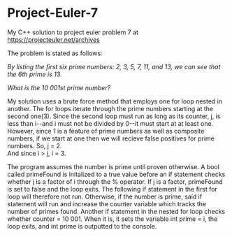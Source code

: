 # Project-Euler-7
My C++ solution to project euler problem 7 at https://projecteuler.net/archives

The problem is stated as follows:

*By listing the first six prime numbers: 2, 3, 5, 7, 11, 
and 13, we can see that the 6th prime is 13.*

*What is the 10 001st prime number?*

My solution uses a brute force method that employs one for loop nested in another.
The for loops iterate through the prime numbers starting at the second one(3). 
Since the second loop must run as long as its counter, j, is less than i--and
i must not be divided by 0--it must start at at least one. However, since 1 is 
a feature of prime numbers as well as composite numbers, if we start at one then 
we will recieve false positives for prime numbers. So, j = 2.  
And since i > j, i = 3. 

The program assumes the number is prime until proven otherwise. A bool called 
primeFound is initalized to a true value before an if statement checks whether
j is a factor of i through the % operator. If j is a factor, primeFound is set
to false and the loop exits. The following if statement in the first for loop
will therefore not run. Otherwise, if the number is prime, said if statement will
run and increase the counter variable which tracks the number of primes found.
Another if statement in the nested for loop checks whether counter = 10 001.
When it is, it sets the variable int prime = i, the loop exits, and int prime
is outputted to the console.
